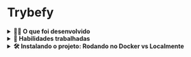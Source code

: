 # Trybefy

<details>
<summary><strong>🧑‍💻 O que foi desenvolvido</strong></summary></br>

No projeto Trybefy foi criado queries para revisar e consolidar os principais conceitos apresentados ao longo da seção. Construi um banco de dados, suas respectivas tabelas e queries para inserção, alteração, remoção e pesquisa de dados.

O caso de uso escolhido, é um aplicativo de Streaming de músicas, o Trybefy 😁! Neste aplicativo, as pessoas usuárias podem ouvir suas músicas favoritas, seguir artistas e ter acesso ao histórico de músicas reproduzidas. O projeto final terá uma base de dados com as tabelas representadas no diagrama abaixo:

|![Diagrama do banco trybefy](/images/diagrama_completo.png)|
|:--:|
|Diagrama do banco Trybefy|

As tabelas acima, foram criadas ao longo dos requisitos do projeto e para fazer isso, separando o projeto em partes!

</details>
  
<details>
  <summary><strong>📝 Habilidades trabalhadas </strong></summary></br>

- Utilizar a linguagem de consulta estruturada _(Structured Query Language - SQL)_;
- Utilizar SQL para: Criar um banco de dados e suas respectivas tabelas;
- Utilizar SQL para: Inserir, alterar, deletar e pesquisar dados;
- Utilizar SQL para: Relacionar tabelas dentro do banco de dados;
- Utilizar SQL para: Aplicar os conceitos de chaves primárias e estrangeiras;
- Extrair dados de várias tabelas que possuem relacionamentos;
- Ordenar e limitar dados através de consultas SQL;
- Agrupar e filtrar dados dentro destes grupos em consultas SQL;

</details>

<details>

<summary><strong>🛠️ Instalando o projeto: Rodando no Docker vs Localmente </strong></summary></br>

Docker
  
- Rode o serviço `node` com o comando `docker-compose up -d`.
    - Esse comando irá inicializar dois containers, um chamado `trybefy` e o outro `trybefy_db`.

- Use o comando `docker exec -it trybefy sh`.
    - Ele te dará acesso ao terminal interativo do container criado pelo compose, que está rodando em segundo plano.

- Instale as dependências [**Caso existam**] com `npm install`
    - Os requisitos do projeto devem estar no diretório `src`;
    - Cada requisito deve estar em um arquivo e cada arquivo deve ter o nome `n-challenge.sql`, onde `n` é o número do requisito.
      
Localmente

  1. Clone o repositório

- Use o comando: `git clone git@github.com:EvelynBastos/Trybefy.git`
- Entre na pasta do repositório que você acabou de clonar:
    - `cd <diretório-do-projeto>`

2. Instale as dependências

    - npm install
  

</details>
